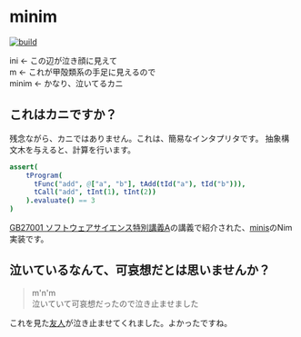 # minim
[![build](https://github.com/momeemt/minim/actions/workflows/build.yml/badge.svg)](https://github.com/momeemt/minim/actions/workflows/build.yml)

ini ← この辺が泣き顔に見えて  
m ← これが甲殻類系の手足に見えるので  
minim ← かなり、泣いてるカニ

## これはカニですか？
残念ながら、カニではありません。これは、簡易なインタプリタです。
抽象構文木を与えると、計算を行います。

```nim
assert(
    tProgram(
      tFunc("add", @["a", "b"], tAdd(tId("a"), tId("b"))),
      tCall("add", tInt(1), tInt(2))
    ).evaluate() == 3
)
```

[GB27001 ソフトウェアサイエンス特別講義A](https://kdb.tsukuba.ac.jp/syllabi/2022/GB27001/jpn/0)の講義で紹介された、[minis](https://github.com/kmizu/minis)のNim実装です。

## 泣いているなんて、可哀想だとは思いませんか？
> m'n'm  
> 泣いていて可哀想だったので泣き止ませました

これを見た[友人](https://github.com/uekann)が泣き止ませてくれました。よかったですね。
